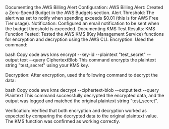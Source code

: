 Documenting the AWS Billing Alert Configuration:
AWS Billing Alert: Created a Zero-Spend Budget in the AWS Budgets section.
Alert Threshold: The alert was set to notify when spending exceeds $0.01 (this is for AWS Free Tier usage).
Notification: Configured an email notification to be sent when the budget threshold is exceeded.
Documenting KMS Test Results:
KMS Function Tested: Tested the AWS KMS (Key Management Service) functions for encryption and decryption using the AWS CLI.
Encryption: Used the command:

bash
Copy code
aws kms encrypt --key-id <YourKMSKeyID> --plaintext "test_secret" --output text --query CiphertextBlob
This command encrypts the plaintext string "test_secret" using your KMS key.

Decryption: After encryption, used the following command to decrypt the data:

bash
Copy code
aws kms decrypt --ciphertext-blob <CiphertextBlob> --output text --query Plaintext
This command successfully decrypted the encrypted data, and the output was logged and matched the original plaintext string "test_secret".

Verification: Verified that both encryption and decryption worked as expected by comparing the decrypted data to the original plaintext value. The KMS function was confirmed as working correctly.

